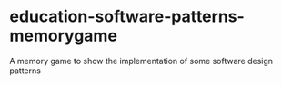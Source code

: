 education-software-patterns-memorygame
======================================

A memory game to show the implementation of some software design patterns
